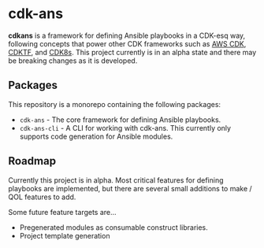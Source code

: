 # cdk-ans

**cdkans** is a framework for defining Ansible playbooks in a CDK-esq way, following concepts that power other CDK frameworks such as [AWS CDK](https://github.com/aws/aws-cdk), [CDKTF](https://github.com/hashicorp/terraform-cdk), and [CDK8s](https://github.com/cdk8s-team/cdk8s). This project currently is in an alpha state and there may be breaking changes as it is developed.

## Packages
This repository is a monorepo containing the following packages:

* `cdk-ans` - The core framework for defining Ansible playbooks.
* `cdk-ans-cli` - A CLI for working with cdk-ans. This currently only supports code generation for Ansible modules.

## Roadmap

Currently this project is in alpha. Most critical features for defining playbooks are implemented, but there are several small additions to make / QOL features to add.

Some future feature targets are...

* Pregenerated modules as consumable construct libraries.
* Project template generation